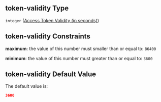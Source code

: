 ## token-validity Type

`integer` ([Access Token Validity (in seconds)](btpsa-usecase-properties-services-items-allof-1-then-allof-57-then-allof-1-then-properties-parameters-properties-access-token-validity-in-seconds.md))

## token-validity Constraints

**maximum**: the value of this number must smaller than or equal to: `86400`

**minimum**: the value of this number must greater than or equal to: `3600`

## token-validity Default Value

The default value is:

```json
3600
```
